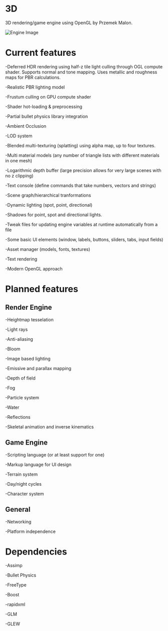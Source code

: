 # 3D

3D rendering/game engine using OpenGL by Przemek Malon.

![Engine Image](https://github.com/przemektmalon/3D/blob/master/gitimg/engineimg.png)

# Current features

-Deferred HDR rendering using half-z tile light culling through OGL compute shader. Supports normal and tone mapping. Uses metallic and roughness maps for PBR calculations.

-Realistic PBR lighting model

-Frustum culling on GPU compute shader

-Shader hot-loading & preprocessing

-Partial bullet physics library integration

-Ambient Occlusion

-LOD system

-Blended multi-texturing (splatting) using alpha map, up to four textures.

-Multi material models (any number of triangle lists with different materials in one mesh)

-Logarithmic depth buffer (large precision allows for very large scenes with no z clipping)

-Text console (define commands that take numbers, vectors and strings)

-Scene graph/hierarchical tranformations

-Dynamic lighting (spot, point, directional)

-Shadows for point, spot and directional lights.

-Tweak files for updating engine variables at runtime automatically from a file

-Some basic UI elements (window, labels, buttons, sliders, tabs, input fields)

-Asset manager (models, fonts, textures)

-Text rendering

-Modern OpenGL approach

# Planned features

## Render Engine

-Heightmap tesselation

-Light rays

-Anti-aliasing

-Bloom

-Image based lighting

-Emissive and parallax mapping

-Depth of field

-Fog

-Particle system

-Water

-Reflections

-Skeletal animation and inverse kinematics

## Game Engine

-Scripting language (or at least support for one)

-Markup language for UI design

-Terrain system

-Day/night cycles

-Character system

## General

-Networking

-Platform independence

# Dependencies

-Assimp

-Bullet Physics

-FreeType

-Boost

-rapidxml

-GLM

-GLEW

